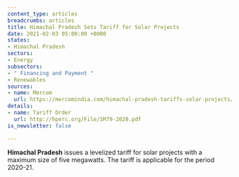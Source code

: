```yaml
---
content_type: articles
breadcrumbs: articles
title: Himachal Pradesh Sets Tariff for Solar Projects
date: 2021-02-03 05:00:00 +0000
states:
- Himachal Pradesh
sectors:
- Energy
subsectors:
- " Financing and Payment "
- Renewables
sources:
- name: Mercom
  url: https://mercomindia.com/himachal-pradesh-tariffs-solar-projects/
details:
- name: Tariff Order
  url: http://hperc.org/File/SM79-2020.pdf
is_newsletter: false

---
```

**Himachal Pradesh** issues a levelized tariff for solar projects with a maximum size of five megawatts. The tariff is applicable for the period 2020-21.

